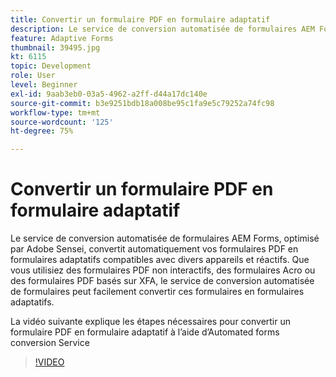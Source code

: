 ```yaml
---
title: Convertir un formulaire PDF en formulaire adaptatif
description: Le service de conversion automatisée de formulaires AEM Forms, optimisé par Adobe Sensei, convertit automatiquement vos formulaires PDF en formulaires adaptatifs compatibles avec divers appareils et réactifs. Que vous utilisiez des formulaires PDF non interactifs, des formulaires Acro ou des formulaires PDF basés sur XFA, le service de conversion automatisée de formulaires peut facilement convertir ces formulaires en formulaires adaptatifs.
feature: Adaptive Forms
thumbnail: 39495.jpg
kt: 6115
topic: Development
role: User
level: Beginner
exl-id: 9aab3eb0-03a5-4962-a2ff-d44a17dc140e
source-git-commit: b3e9251bdb18a008be95c1fa9e5c79252a74fc98
workflow-type: tm+mt
source-wordcount: '125'
ht-degree: 75%

---
```


# Convertir un formulaire PDF en formulaire adaptatif

Le service de conversion automatisée de formulaires AEM Forms, optimisé par Adobe Sensei, convertit automatiquement vos formulaires PDF en formulaires adaptatifs compatibles avec divers appareils et réactifs. Que vous utilisiez des formulaires PDF non interactifs, des formulaires Acro ou des formulaires PDF basés sur XFA, le service de conversion automatisée de formulaires peut facilement convertir ces formulaires en formulaires adaptatifs.

La vidéo suivante explique les étapes nécessaires pour convertir un formulaire PDF en formulaire adaptatif à l’aide d’Automated forms conversion Service

>[!VIDEO](https://video.tv.adobe.com/v/39495?quality=12&learn=on)
